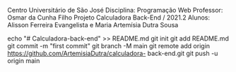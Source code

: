Centro Universitário de São José
Disciplina: Programação Web
Professor: Osmar da Cunha Filho
Projeto Calculadora Back-End / 2021.2
Alunos: Alisson Ferreira Evangelista e Maria Artemísia Dutra Sousa

echo "# Calculadora-back-end" >> README.md 
git init 
git add README.md 
git commit -m "first commit" 
git branch -M main 
git remote add origin https://github.com/ArtemisiaDutra/calculadora- back-end.git
 git push -u origin main